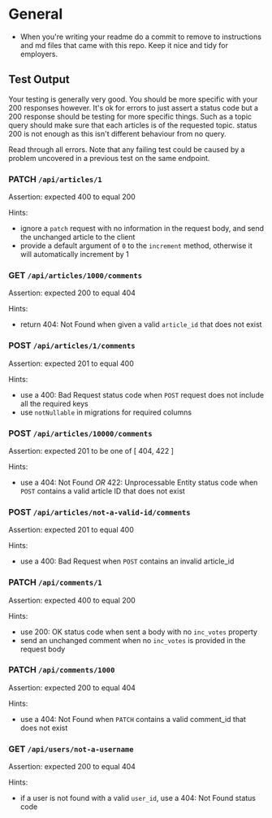 # General

- When you're writing your readme do a commit to remove to instructions and md files that came with this repo. Keep it nice and tidy for employers.

## Test Output

Your testing is generally very good. You should be more specific with your 200 responses however. It's ok for errors to just assert a status code but a 200 response should be testing for more specific things. Such as a topic query should make sure that each articles is of the requested topic. status 200 is not enough as this isn't different behaviour from no query.

Read through all errors. Note that any failing test could be caused by a problem uncovered in a previous test on the same endpoint.

### PATCH `/api/articles/1`

Assertion: expected 400 to equal 200

Hints:

- ignore a `patch` request with no information in the request body, and send the unchanged article to the client
- provide a default argument of `0` to the `increment` method, otherwise it will automatically increment by 1

### GET `/api/articles/1000/comments`

Assertion: expected 200 to equal 404

Hints:

- return 404: Not Found when given a valid `article_id` that does not exist

### POST `/api/articles/1/comments`

Assertion: expected 201 to equal 400

Hints:

- use a 400: Bad Request status code when `POST` request does not include all the required keys
- use `notNullable` in migrations for required columns

### POST `/api/articles/10000/comments`

Assertion: expected 201 to be one of [ 404, 422 ]

Hints:

- use a 404: Not Found _OR_ 422: Unprocessable Entity status code when `POST` contains a valid article ID that does not exist

### POST `/api/articles/not-a-valid-id/comments`

Assertion: expected 201 to equal 400

Hints:

- use a 400: Bad Request when `POST` contains an invalid article_id

### PATCH `/api/comments/1`

Assertion: expected 400 to equal 200

Hints:

- use 200: OK status code when sent a body with no `inc_votes` property
- send an unchanged comment when no `inc_votes` is provided in the request body

### PATCH `/api/comments/1000`

Assertion: expected 200 to equal 404

Hints:

- use a 404: Not Found when `PATCH` contains a valid comment_id that does not exist

### GET `/api/users/not-a-username`

Assertion: expected 200 to equal 404

Hints:

- if a user is not found with a valid `user_id`, use a 404: Not Found status code
